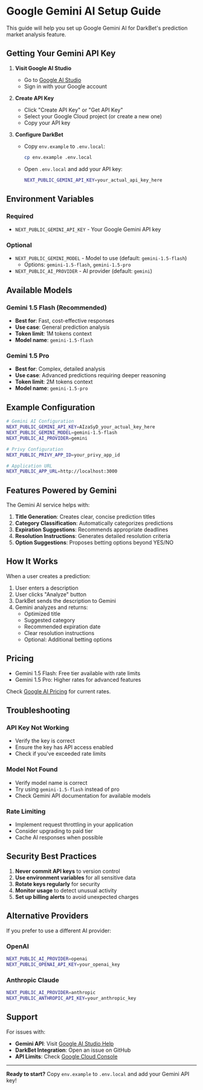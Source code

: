 # Google Gemini AI Setup Guide

This guide will help you set up Google Gemini AI for DarkBet's prediction market analysis feature.

## Getting Your Gemini API Key

1. **Visit Google AI Studio**
   - Go to [Google AI Studio](https://makersuite.google.com/app/apikey)
   - Sign in with your Google account

2. **Create API Key**
   - Click "Create API Key" or "Get API Key"
   - Select your Google Cloud project (or create a new one)
   - Copy your API key

3. **Configure DarkBet**
   - Copy `env.example` to `.env.local`:
     ```bash
     cp env.example .env.local
     ```
   - Open `.env.local` and add your API key:
     ```bash
     NEXT_PUBLIC_GEMINI_API_KEY=your_actual_api_key_here
     ```

## Environment Variables

### Required

- `NEXT_PUBLIC_GEMINI_API_KEY` - Your Google Gemini API key

### Optional

- `NEXT_PUBLIC_GEMINI_MODEL` - Model to use (default: `gemini-1.5-flash`)
  - Options: `gemini-1.5-flash`, `gemini-1.5-pro`
- `NEXT_PUBLIC_AI_PROVIDER` - AI provider (default: `gemini`)

## Available Models

### Gemini 1.5 Flash (Recommended)

- **Best for**: Fast, cost-effective responses
- **Use case**: General prediction analysis
- **Token limit**: 1M tokens context
- **Model name**: `gemini-1.5-flash`

### Gemini 1.5 Pro

- **Best for**: Complex, detailed analysis
- **Use case**: Advanced predictions requiring deeper reasoning
- **Token limit**: 2M tokens context
- **Model name**: `gemini-1.5-pro`

## Example Configuration

```bash
# Gemini AI Configuration
NEXT_PUBLIC_GEMINI_API_KEY=AIzaSyD_your_actual_key_here
NEXT_PUBLIC_GEMINI_MODEL=gemini-1.5-flash
NEXT_PUBLIC_AI_PROVIDER=gemini

# Privy Configuration
NEXT_PUBLIC_PRIVY_APP_ID=your_privy_app_id

# Application URL
NEXT_PUBLIC_APP_URL=http://localhost:3000
```

## Features Powered by Gemini

The Gemini AI service helps with:

1. **Title Generation**: Creates clear, concise prediction titles
2. **Category Classification**: Automatically categorizes predictions
3. **Expiration Suggestions**: Recommends appropriate deadlines
4. **Resolution Instructions**: Generates detailed resolution criteria
5. **Option Suggestions**: Proposes betting options beyond YES/NO

## How It Works

When a user creates a prediction:

1. User enters a description
2. User clicks "Analyze" button
3. DarkBet sends the description to Gemini
4. Gemini analyzes and returns:
   - Optimized title
   - Suggested category
   - Recommended expiration date
   - Clear resolution instructions
   - Optional: Additional betting options

## Pricing

- Gemini 1.5 Flash: Free tier available with rate limits
- Gemini 1.5 Pro: Higher rates for advanced features

Check [Google AI Pricing](https://ai.google.dev/pricing) for current rates.

## Troubleshooting

### API Key Not Working

- Verify the key is correct
- Ensure the key has API access enabled
- Check if you've exceeded rate limits

### Model Not Found

- Verify model name is correct
- Try using `gemini-1.5-flash` instead of pro
- Check Gemini API documentation for available models

### Rate Limiting

- Implement request throttling in your application
- Consider upgrading to paid tier
- Cache AI responses when possible

## Security Best Practices

1. **Never commit API keys** to version control
2. **Use environment variables** for all sensitive data
3. **Rotate keys regularly** for security
4. **Monitor usage** to detect unusual activity
5. **Set up billing alerts** to avoid unexpected charges

## Alternative Providers

If you prefer to use a different AI provider:

### OpenAI

```bash
NEXT_PUBLIC_AI_PROVIDER=openai
NEXT_PUBLIC_OPENAI_API_KEY=your_openai_key
```

### Anthropic Claude

```bash
NEXT_PUBLIC_AI_PROVIDER=anthropic
NEXT_PUBLIC_ANTHROPIC_API_KEY=your_anthropic_key
```

## Support

For issues with:

- **Gemini API**: Visit [Google AI Studio Help](https://ai.google.dev/docs)
- **DarkBet Integration**: Open an issue on GitHub
- **API Limits**: Check [Google Cloud Console](https://console.cloud.google.com)

---

**Ready to start?** Copy `env.example` to `.env.local` and add your Gemini API key!
